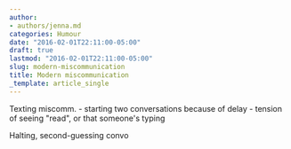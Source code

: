 ```yaml
---
author:
- authors/jenna.md
categories: Humour
date: "2016-02-01T22:11:00-05:00"
draft: true
lastmod: "2016-02-01T22:11:00-05:00"
slug: modern-miscommunication
title: Modern miscommunication
_template: article_single
---
```


Texting miscomm. - starting two conversations because of delay - tension of seeing "read", or that someone's typing

Halting, second-guessing convo


